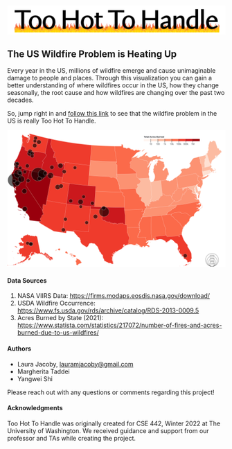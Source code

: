 <img src="https://github.com/lmjacoby/toohottohandle/blob/main/static/2h2h_logo.PNG" width="1052px">

## The US Wildfire Problem is Heating Up

Every year in the US, millions of wildfire emerge and cause unimaginable damage to people and places. Through this visualization you can gain a better understanding of where wildfires occur in the US, how they change seasonally, the root cause and how wildfires are changing over the past two decades.

So, jump right in and [follow this link](https://lmjacoby.github.io/toohottohandle/) to see that the wildfire problem in the US is really Too Hot To Handle.

![bubble chart](https://github.com/lmjacoby/toohottohandle/blob/main/static/chartBubble.png)

#### Data Sources
1. NASA VIIRS Data: https://firms.modaps.eosdis.nasa.gov/download/
2. USDA Wildfire Occurrence: https://www.fs.usda.gov/rds/archive/catalog/RDS-2013-0009.5
3. Acres Burned by State (2021): https://www.statista.com/statistics/217072/number-of-fires-and-acres-burned-due-to-us-wildfires/

#### Authors
- Laura Jacoby, lauramjacoby@gmail.com
- Margherita Taddei
- Yangwei Shi

Please reach out with any questions or comments regarding this project!

#### Acknowledgments
Too Hot To Handle was originally created for CSE 442, Winter 2022 at The University of Washington. We received guidance and support from our professor and TAs while creating the project.

